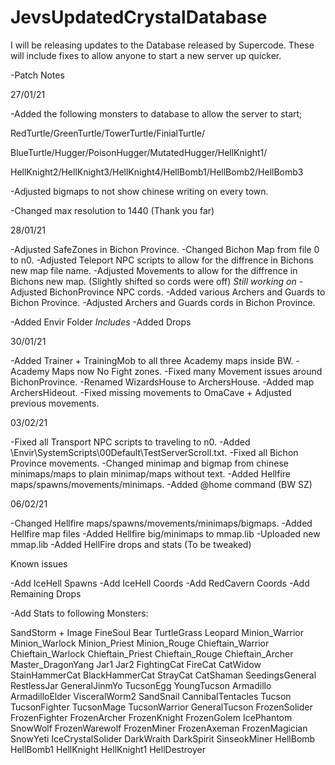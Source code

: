 # JevsUpdatedCrystalDatabase
 


I will be releasing updates to the Database released by Supercode.
These will include fixes to allow anyone to start a new server up quicker.


-Patch Notes

27/01/21

-Added the following monsters to database to allow the server to start;

RedTurtle/GreenTurtle/TowerTurtle/FinialTurtle/

BlueTurtle/Hugger/PoisonHugger/MutatedHugger/HellKnight1/

HellKnight2/HellKnight3/HellKnight4/HellBomb1/HellBomb2/HellBomb3

-Adjusted bigmaps to not show chinese writing on every town.

-Changed max resolution to 1440 (Thank you far)


28/01/21

-Adjusted SafeZones in Bichon Province.
-Changed Bichon Map from file 0 to n0.
-Adjusted Teleport NPC scripts to allow for the diffrence in Bichons new map file name. 
-Adjusted Movements to allow for the diffrence in Bichons new map. (Slightly shifted so cords were off) *Still working on*
-Adjusted BichonProvince NPC cords.
-Added various Archers and Guards to Bichon Province.
-Adjusted Archers and Guards cords in Bichon Province.

-Added Envir Folder *Includes*
-Added Drops


30/01/21

-Added Trainer + TrainingMob to all three Academy maps inside BW.
-Academy Maps now No Fight zones.
-Fixed many Movement issues around BichonProvince.
-Renamed WizardsHouse to ArchersHouse.
-Added map ArchersHideout.
-Fixed missing movements to OmaCave + Adjusted previous movements.

03/02/21

-Fixed all Transport NPC scripts to traveling to n0.
-Added \Envir\SystemScripts\00Default\TestServerScroll.txt.
-Fixed all Bichon Province movements.
-Changed minimap and bigmap from chinese minimaps/maps to plain minimap/maps without text.
-Added Hellfire maps/spawns/movements/minimaps.
-Added @home command (BW SZ)

06/02/21

-Changed Hellfire maps/spawns/movements/minimaps/bigmaps.
-Added Hellfire map files
-Added Hellfire big/minimaps to mmap.lib
-Uploaded new mmap.lib
-Added HellFire drops and stats (To be tweaked)

Known issues

-Add IceHell Spawns
-Add IceHell Coords
-Add RedCavern Coords
-Add Remaining Drops

-Add Stats to following Monsters:

SandStorm + Image
FineSoul
Bear
TurtleGrass
Leopard
Minion_Warrior
Minion_Warlock
Minion_Priest
Minion_Rouge
Chieftain_Warrior
Chieftain_Warlock
Chieftain_Priest
Chieftain_Rouge
Chieftain_Archer
Master_DragonYang
Jar1
Jar2
FightingCat
FireCat
CatWidow
StainHammerCat
BlackHammerCat
StrayCat
CatShaman
SeedingsGeneral
RestlessJar
GeneralJinmYo
TucsonEgg
YoungTucson
Armadillo
ArmadilloElder
VisceralWorm2
SandSnail
CannibalTentacles
Tucson
TucsonFighter
TucsonMage
TucsonWarrior
GeneralTucson
FrozenSolider
FrozenFighter
FrozenArcher
FrozenKnight
FrozenGolem
IcePhantom
SnowWolf
FrozenWarewolf
FrozenMiner
FrozenAxeman
FrozenMagician
SnowYeti
IceCrystalSolider
DarkWraith
DarkSpirit
SinseokMiner
HellBomb
HellBomb1
HellKnight
HellKnight1
HellDestroyer





